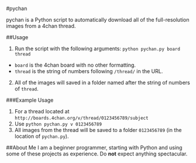 #pychan

pychan is a Python script to automatically download all of the full-resolution images from a 4chan thread.

##Usage
1. Run the script with the following arguments:
`python pychan.py board thread`
 * `board` is the 4chan board with no other formatting.
 * `thread` is the string of numbers following `/thread/` in the URL.
2. All of the images will saved in a folder named after the string of numbers of `thread`.

###Example Usage
1. For a thread located at `http://boards.4chan.org/v/thread/0123456789/subject`
2. Use `python pychan.py v 0123456789`
3. All images from the thread will be saved to a folder `0123456789` (in the location of `pychan.py`).

##About Me
I am a beginner programmer, starting with Python and using some of these projects as experience. Do **not** expect anything spectacular.
